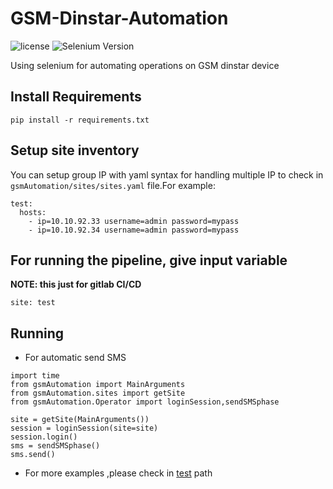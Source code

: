 # GSM-Dinstar-Automation
![license](https://img.shields.io/github/license/mach1el/GSM-Dinstar-Automation?color=purple&logoColor=orange&style=plastic)
![Selenium Version](https://img.shields.io/badge/Selenium-ver.4.2.0-orange)

Using selenium for automating operations on GSM dinstar device

## Install Requirements
    pip install -r requirements.txt
    
## Setup site inventory
You can setup group IP with yaml syntax for handling multiple IP to check in `gsmAutomation/sites/sites.yaml` file.For example:

    test:
      hosts:
        - ip=10.10.92.33 username=admin password=mypass
        - ip=10.10.92.34 username=admin password=mypass

## For running the pipeline, give input variable
**NOTE: this just for gitlab CI/CD**

    site: test
    
## Running
* For automatic send SMS
```
import time
from gsmAutomation import MainArguments
from gsmAutomation.sites import getSite
from gsmAutomation.Operator import loginSession,sendSMSphase

site = getSite(MainArguments())
session = loginSession(site=site)
session.login()
sms = sendSMSphase()
sms.send()
```
* For more examples ,please check in [test](https://github.com/mach1el/GSM-Dinstar-Automation/tree/master/gsmAutomation/test) path
